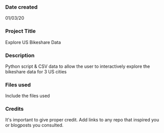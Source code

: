 ### Date created
01/03/20

### Project Title
Explore US Bikeshare Data

### Description
Python script & CSV data to allow the user to interactively explore the bikeshare data for 3 US cities

### Files used
Include the files used

### Credits
It's important to give proper credit. Add links to any repo that inspired you or blogposts you consulted.

